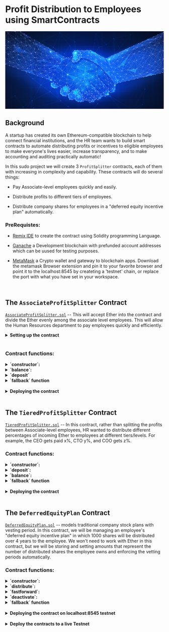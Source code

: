 # Profit Distribution to Employees using SmartContracts


![contract](Images/smart_contract.png)

## Background

A startup has created its own Ethereum-compatible blockchain to help connect financial institutions, and the HR team wants to build smart contracts to automate distributing profits or incentives to eligible employees to make everyone's lives easier, increase transparency, and to make accounting and auditing practically automatic!

In this sudo project we will create 3 `ProfitSplitter` contracts, each of them with increasing in complexity and capability. These contracts will do several things:

* Pay Associate-level employees quickly and easily.

* Distribute profits to different tiers of employees.

* Distribute company shares for employees in a "deferred equity incentive plan" automatically.


### PreRequistes:

* [Remix IDE](https://remix.ethereum.org) to create the contract using Solidity programming Language.

* [Ganache](https://www.trufflesuite.com/ganache) a Development blockchain with prefunded account addresses which can be uused for testing purposes. 

* [MetaMask](https://metamask.io) a Crypto wallet and gateway to blockchain apps. Download the metamask Browser extension and pin it to your favorite browser and point it to the localhost:8545 by createting a 'testnet' chain, or replace the port with what you have set in your workspace.

<br>


## The `AssociateProfitSplitter` Contract

[`AssociateProfitSplitter.sol`](AssociateProfitSplitter.sol) -- This will accept Ether into the contract and divide the Ether evenly among the associate level employees. This will allow the Human Resources department to pay employees quickly and efficiently.

<details><summary>  <b> Setting up the contract </b></summary>

- Using the following `public` variables, We will setup the contract between the HR Team and the employees or the benificiaries to whom we want to distribute the incentives or profits.  

  - `employee_one` -- The `address` of the first employee. Make sure to set this to `payable`.

  - `employee_two` -- Another `address payable` that represents the second employee.

  - `employee_three` -- The third `address payable` that represents the third employee.

  - `owner` -- the owner of the contract or the HR department address that deposits the ether to the employees. defaulted to msg.sender in the contract contructor function.

</details> <br>

### Contract functions: 

<details><summary> <b> 
`constructor`: </b> </summary>

Initializes the contract with and presets the employee addresses to equal the parameter values. This will allow us to avoid hardcoding the employee addresses.:

- params:

  -  `address payable _one`

  - `address payable _two`

  - `address payable _three`

</details>

<details><summary> <b> 
`balance`: </b> </summary>

  - This function returns the contract's current balance. Since the contract   is set to distribute Ether or profits to the beneficiaries without hodling any balance within the contract, this function always return `0`. if there are any balances left after distribution due to the fractional remainder, the balance is sent back to the depositor or the sender, in this case the HR Department. 

  - functon is declared as `public view` as it does not modify the contract state or the memory, but can read from them.

  - params : none. reads the address(this) to fetch the contract balance
  - returns: contract balance ensuring no ether is withheld in the contract

</details>

<details><summary> <b> 
`deposit` </b> </summary>

  - This function is defined as  `public payable` as it transfers the funds/ether to the beneficiaries. We enforce this fuunction to ensure only the owner can call the function using the require condition.

  - function performs the following steps:

    - Sets a `uint amount` to equal `msg.value / 3;` in order to calculate the split value of the Ether.

    - for each of the employee listed in the contract, this function transfers the `amount` calcuated by previous step.

    - Since `uint` only contains positive whole numbers, and Solidity does not fully support float/decimals, we must deal with a potential remainder at the end of this function since `amount` will discard the remainder during division.

    - We may either have `1` or `2` wei leftover, so transfer the `msg.value - amount * 3` back to `msg.sender`. This will re-multiply the `amount` by 3, then subtract it from the `msg.value` to account for any leftover wei, and send it back to Human Resources.

  -  params: none. reads the global vairables msg.sender and owner to verify only owner is able to deposit
  -  returns: none. calls the `balance` function internally to update the contract balance 

</details>

<details><summary> <b> 
`fallback` function </b> </summary>
  
  - fallback function declared as `external payable`, calls the `deposit` function from within it. This will ensure that the logic in `deposit` executes if Ether is sent directly to the contract. This is important to prevent Ether from being locked in the contract since we don't have a `withdraw` function in this use-case.

  - params: none
  - returns: none. calls deposit function to capture the ether sent directly to the contract

</details>

<br>
<details><summary> <b> 
Deploying the contract </b> </summary>

- In the `Deploy` tab in Remix, deploy the contract to local Ganache chain by connecting to `Injected Web3` and ensuring MetaMask is pointed to `localhost:8545`.

 - Prior to deploying, fill in the constructor parameters with designated `employee` addresses.

- Test the `deposit` function by sending various values. Keep an eye on the `employee` balances as you send different amounts of Ether to the contract and ensure the logic is executing properly.

- <table> <tr> <td>
- deploy the contract by entering the employee addresses
![Deploy Profitsplitter](Images/deploy_profitsplitter.PNG) </td> <td>

- enter the amount to be distributed in the 'value' field and select the denomination (wei, gwei, fenney or Ether)
![Transact Profitsplitter](Images/transact_profitsplitter.PNG) </td> </tr>

<tr> <td>

![Deposit Profitsplitter](Images/deposit_profitsplitter.PNG) </td> <td>
![confirmation](Images/confirmation.PNG) </td> </tr>

</table>

</details>

<br>

## The `TieredProfitSplitter` Contract

[`TieredProfitSplitter.sol`](TieredProfitSplitter.sol)  -- In this contract, rather than splitting the profits between Associate-level employees, HR wanted to distribute different percentages of incoming Ether to employees at different tiers/levels. For example, the CEO gets paid x%, CTO y%, and COO gets z%.


### Contract functions: 

<details><summary> <b> 
`constructor`: </b> </summary>

Initializes the contract with  predefined employee addresses and the %age share to equal the parameter values. This will allow us to avoid hardcoding the employee addresses anad the %share distribution. These values are set in stone at the time of contract creation and will remain the same through the contract life. 

- params:

  -  `address payable ceo`

  - `address payable cto`

  - `address payable coo`

  - `uint ceo_share`

  - `uint cto_share`

  - `uint coo_share`


</details>

<details><summary> <b> 
`deposit`: </b> </summary>


- This function is defined as  `public payable` as it transfers the funds/ether to the beneficiaries. We enforce this fuunction to ensure only the owner can call the function using the require condition.

- function performs the following steps:

  - Calculates the number of points/units by dividing `msg.value` by `100` representing a percentage of the value to be shared. For example, `points * 60` will output a number that is ~60% of the `msg.value`.

  - For each employee, calculates the amount to be sent using `amount` to equal the number of `points` multiplied by the percentage (say, 60 for 60%).

  - After calculating the `amount` for the first employee, adds the `amount` to the `total` to keep a running total of how much of the `msg.value` are distributed so far.

  - Transfers the `amount` to `employee_one` and Repeats the steps for each employee, setting the `amount` to equal the `points` multiplied by their given percentage.

  - Sends the remainder to the employee with the highest percentage by subtracting `total` from `msg.value`, and sending that to an employee.

</details>

</details>

<details><summary> <b> 
`balance`: </b> </summary>

  - This function returns the contract's current balance. Since the contract   is set to distribute Ether or profits to the beneficiaries without hodling any balance within the contract, this function always return `0`. if there are any balances left after distribution due to the fractional remainder, the balance is sent back to the depositor or the sender, in this case the HR Department. 

  - functon is declared as `public view` as it does not modify the contract state or the memory, but can read from them.

  - params : none. reads the address(this) to fetch the contract balance
  - returns: contract balance ensuring no ether is withheld in the contract

</details>

  <details><summary> <b> 
`fallback` function </b> </summary>
  
  - fallback function declared as `external payable`, calls the `deposit` function from within it. This will ensure that the logic in `deposit` executes if Ether is sent directly to the contract. This is important to prevent Ether from being locked in the contract since we don't have a `withdraw` function in this use-case.

  - params: none
  - returns: none. calls deposit function to capture the ether sent directly to the contract

</details>
<br>

<details><summary> <b> 
Deploying the contract </b> </summary>

- In the `Deploy` tab in Remix, deploy the contract to local Ganache chain by connecting to `Injected Web3` and ensuring MetaMask is pointed to `localhost:8545`.

 - Prior to deploying, fill in the constructor parameters with designated `employee` addresses and %age share to be distributed to each of these employees.

- Test the `deposit` function by sending various values. Keep an eye on the `employee` balances as you send different amounts of Ether to the contract and ensure the logic is executing properly.

- <table> <tr> <td>
- contract compilation
![Compile Tieredsplitter](Images/compile_tieredsplitter.PNG) </td> <td>

- deploy the contract by entering the addresses and %share for each tier
![Deploy Tieredsplitter](Images/deploy_tieredsplitter.PNG) </td> </tr>

<tr> <td>

- initiate the transaction
![Transact Tieredsplitter](Images/transact_tieredsplitter.PNG) </td> <td>

![confirmation](Images/deposit_tieredsplitter.PNG) </td> </tr>

</table>

</details>

<br>

## The `DeferredEquityPlan` Contract

[`DeferredEquityPlan.sol`](DeferredEquityPlan.sol) -- models traditional company stock plans with vesting period. In this contract, we will be managing an employee's "deferred equity incentive plan" in which 1000 shares will be distributed over 4 years to the employee. We won't need to work with Ether in this contract, but we will be storing and setting amounts that represent the number of distributed shares the employee owns and enforcing the vetting periods automatically.

### Contract functions: 

<details><summary> <b> 
`constructor`: </b> </summary>

- Human Resources will be set up as the owner of the contract in the constructor as the `msg.sender`, since HR will be deploying the contract.

- sets the contract initialization variables: 

  - bool `active` = true -- indicating the contract is active. This will enable to set the flag to inactive should either HR or the employee decides to exit of the contract.
  
  - sets the `total_shares` to `1000` - this is total number of shares to be distributed in 4 years

  - `annual_distribution` to `250`. This equates to a 4 year vesting period for the `total_shares`, as `250` will be distributed per year. Since it is expensive (gas estimate) to calculate this in Solidity, we can simply set these values manually. 

  - The `uint start_time = now;` line permanently stores the contract's start date. We'll use this to calculate the vested shares later. 
  
  - `unlock_time` to equal `now` plus `365 days`. --increments each distribution period.

  * `distributed_shares` will track how many vested shares the employee has claimed and was distributed. By default, this is `0`.

</details>
<details><summary> <b> 
`distribute`: </b> </summary>

- This function requires a few conditions to be met before the vested shares are distributed, enforced using `require` statements
  - Require that `unlock_time` is less than or equal to `now`.

  - Require that `distributed_shares` is less than the `total_shares` the employee was set for.

  - Requires only the `owner` (HR) or the `employee` to be able to access this function

- Every time the amount is distributed the account is locked for another 365 days (`unlock_time` += 365 days) in line with the vesting period. After the `require` statements, add `365 days` to the `unlock_time`. 

- The new value for `distributed_shares` is calculated using number of years have passed since `start_time` multiplied by `annual_distributions`.

- finally it checks that in case the employee does not cash out until 5+ years after the contract start, the contract does not reward more than the `total_shares` agreed upon in the contract.

</details>

<details><summary> <b> 
`fastforward`: </b> </summary>

- In order to test the timelock (vesting period) functionality, a new variable called `uint fakenow = now;` is defined in the contract variable declaration section, which is used replacing `now` in every other instance of `now`. 

- `fastforward` function manipulates `fakenow` during testing by allowing us to move the time forward.

- note that evertime we use the `fastforward` function, a transaction is initiated charging the gas for the compute time and power used to calculate the `fakenow` time.  

    ```solidity
    function fastforward() public {
        fakenow += 200 days;
    }
    ```
</details>
<details><summary> <b> 
`deactivate`: </b> </summary>

- This function deactivates the contract in case either the employee or the HR wants to terminate for any reason such as employee resignation etc., 

- Can be only be accessed or deactivated by HR or the employee. enforced via `requires` statement.

- once deactivated, the contract `active` flag is set to `false` and can never be reset back to true.


</details>

<details><summary> <b> 
`fallback` function </b> </summary>
  
  - fallback function declared as `external payable`, calls the `deposit` function from within it. This will ensure that the logic in `deposit` executes if Ether is sent directly to the contract. This is important to prevent Ether from being locked in the contract since we don't have a `withdraw` function in this use-case.

  - params: none
  - returns: none. calls deposit function to capture the ether sent directly to the contract
</details>
<br>
<details><summary> <b> 
Deploying the contract on localhost:8545 testnet </b> </summary>

- In the `Deploy` tab in Remix, deploy the contract to local Ganache chain by connecting to `Injected Web3` and ensuring MetaMask is pointed to `localhost:8545`.

 - Prior to deploying, fill in the constructor parameters with designated `employee` addresses and %age share to be distributed to each of these employees.

 - Test the `deposit` function by sending various values. Keep an eye on the `employee` balances as you send different amounts of Ether to the contract and ensure the logic is executing properly.

- <table> <tr> <td>
- compile the contract
![Compile Deferredequity](Images/compile_deferredequity.PNG) </td> <td>

- deploy the contract by entering the employee address
![Deploy Deferredequity](Images/deploy_deferredequity.PNG) </td> </tr>

<tr> <td>

![Deployed Deferredequity](Images/deployed_deferredequity.PNG) </td> <td> 
- Account is locked for 365 days. Use fastforward function to move the time forward by 365 days to be able to test.
<br>
![Account Locked](Images/account_locked.PNG) </td> </tr>

<tr> <td>

- invoke fastforward two times (200 + 200 days) so the unlock period is less than fakenow and confirm the gas estimate
![fastforward](Images/fastforward.PNG) </td> <td>

-  distribute the equity and confirm the gas
![Distribute Equity](Images/distribute_equity.PNG) </td> </tr>

<tr> <td>

![confirmation](Images/confirmation.PNG) </td> <td>

- check the distributed amount
![Distributed Equity](Images/distributed_shares.PNG) </td> </tr>
</table>

</details>
<br>
<details><summary> <b> 
Deploy the contracts to a live Testnet</b> </summary>

- Point MetaMask to the Kovan or Ropsten network. Ensure you have test Ether on this network. If you dont have test ether you can use [Ropsten faucet](https://faucet.ropsten.be/) to request ether.

- After switching MetaMask to Ropsten, deploy the contracts the same way it was deployed on localhost:8545 or local testnet and copy/keep a note of their deployed addresses. Ensure the Injected web3 is selected and 'Ropsten (3) network' is displayed below the environment field. The transactions will also be in your MetaMask history, and on the blockchain permanently to explore later. 

- you can verify the transaction on [Etherscan](https://ropsten.etherscan.io/) by searching the transactions based on the address used in our contract.

- <table> <tr> <td>
- Point Metamask to Ropsten Test Network
![Point Metamast to Ropsten](Images/metamask_ropsten.PNG) </td> <td>

- Deploy the contract on Ropsten Testnetwork
![Ropsten testnet Deploy](Images/ropsten_deploy.PNG) </td> </tr>

<tr> <td>
- try distributing the equity before the unlock period/vested period

![Distribute Equity](Images/distribution_gas.PNG) </td> <td> 
- Account is locked for 365 days. Use fastforward function to move the time forward by 365 days to be able to test.

![Account Locked](Images/account_locked_ropsten.PNG) </td> </tr>

<tr> <td>

- invoke fastforward two times (200 + 200 days) so the unlock period is less than fakenow and confirm the gas estimate
![fastforward](Images/fastforward_ropsten.PNG) </td> <td>

![fastforward](Images/fastforward_ropsten_2.PNG) </td> </tr>


<tr> <td>

-  distribute the equity and confirm the gas

![Distribute Equity](Images/distribution_gas.PNG) </td> </tr>

<tr> <td>

- check the distributed shares before the transaction
![Distributed Equity balance](Images/distributed_shares_ropsten.PNG) </td> 

<td>

![confirmation](Images/ropsten_confirmation.PNG) </td> <td>

- check the distributed shares after the transaction
![Distributed Equity balance](Images/distributed_shares_ropsten_2.PNG) </td> </tr>

<tr> <td>

- check the HR account Balance on metamask after the transaction and the transaction history
![HR account balance](Images/account_balance.PNG) </td> <td>

- check the Transaction history on Ropsten Etherscan using HR account address. 

![Etherscan Transactions](Images/tx_etherscan.PNG) </td> <td>



</table>

</details>

